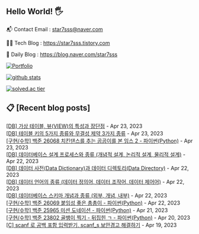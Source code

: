 ## Hello World! 🖐

📬 Contact Email : star7sss@naver.com

👨‍💻 Tech Blog : https://star7sss.tistory.com

🤪 Daily Blog : https://blog.naver.com/star7sss

[![Portfolio](https://img.shields.io/badge/Portfolio-%23000000.svg?style=for-the-badge&logo=firefox&logoColor=#FF7139)](https://fern-way-13f.notion.site/Jang-Thang-3b7b327981a2456c8ee5952eadb848b9)

[![github stats](https://github-readme-stats.vercel.app/api?username=jangThang&show_icons=true&hide_border=False)](https://star7sss.tistory.com)

[![solved.ac tier](http://mazassumnida.wtf/api/v2/generate_badge?boj=star7sss)](https://solved.ac/star7sss)

## 📋 [Recent blog posts]
[[DB] 가상 테이블, 뷰(VIEW)의 특성과 장단점](https://star7sss.tistory.com/820) - Apr 23, 2023<br>
[[DB] 테이블 키의 5가지 종류와 무결성 제약 3가지 종류](https://star7sss.tistory.com/819) - Apr 23, 2023<br>
[[구현/수학] 백준 26068 치킨댄스를 추는 곰곰이를 본 임스 2 - 파이썬(Python)](https://star7sss.tistory.com/767) - Apr 23, 2023<br>
[[DB] 데이터베이스 설계 프로세스와 종류 (개념적 설계, 논리적 설계, 물리적 설계)](https://star7sss.tistory.com/818) - Apr 22, 2023<br>
[[DB] 데이터 사전(Data Dictionary)과 데이터 디렉토리(Data Directory)](https://star7sss.tistory.com/817) - Apr 22, 2023<br>
[[DB] 데이터 언어의 종류 (데이터 정의어, 데이터 조작어, 데이터 제어어)](https://star7sss.tistory.com/816) - Apr 22, 2023<br>
[[DB] 데이터베이스 스키마 개념과 종류 (외부, 개념, 내부)](https://star7sss.tistory.com/815) - Apr 22, 2023<br>
[[구현/수학] 백준 26069 붙임성 좋은 총총이 - 파이썬(Python)](https://star7sss.tistory.com/762) - Apr 22, 2023<br>
[[구현/수학] 백준 25965 미션 도네이션 - 파이썬(Python)](https://star7sss.tistory.com/761) - Apr 21, 2023<br>
[[구현/수학] 백준 23802 골뱅이 찍기 - 뒤집힌 ㄱ - 파이썬(Python)](https://star7sss.tistory.com/760) - Apr 20, 2023<br>
[[C] scanf 로 공백 포함 입력받기, scanf_s 보안경고 해결하기](https://star7sss.tistory.com/814) - Apr 19, 2023<br>
